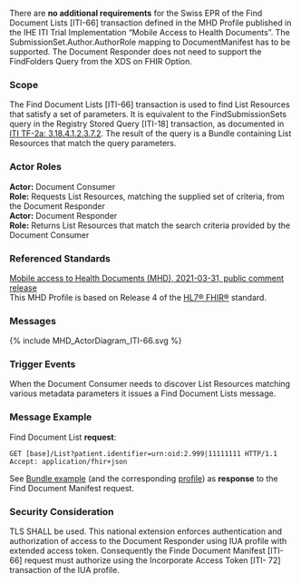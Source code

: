 There are **no additional requirements** for the Swiss EPR of the Find Document Lists [ITI-66] transaction
defined in the MHD Profile published in the IHE ITI Trial Implementation “Mobile Access to Health Documents”.
The SubmissionSet.Author.AuthorRole mapping to DocumentManifest has to be supported. The Document Responder
does not need to support the FindFolders Query from the XDS on FHIR Option. 

### Scope

The Find Document Lists [ITI-66] transaction is used to find List Resources
that satisfy a set of parameters. It is equivalent to the FindSubmissionSets query in the Registry
Stored Query [ITI-18] transaction, as documented in [ITI TF-2a: 3.18.4.1.2.3.7.2](https://profiles.ihe.net/ITI/TF/Volume2/ITI-18.html#3.18.4.1.2.3.7.2). The result of the query is a Bundle containing List Resources that match the query parameters.

### Actor Roles

**Actor:** Document Consumer   
**Role:** Requests List Resources, matching the supplied set of criteria, from the Document Responder   
**Actor:** Document Responder   
**Role:** Returns List Resources that match the search criteria provided by the Document Consumer   

### Referenced Standards

[Mobile access to Health Documents (MHD), 2021-03-31, public comment release](https://profiles.ihe.net/ITI/MHD/4.0.0-comment/)   
This MHD Profile is based on Release 4 of the [HL7® FHIR®](https://www.hl7.org/fhir/index.html) standard.

### Messages

<div>{% include MHD_ActorDiagram_ITI-66.svg %}</div>

### Trigger Events

When the Document Consumer needs to discover List Resources matching various metadata parameters it issues a Find Document Lists message.

### Message Example

Find Document List **request**:
```
GET [base]/List?patient.identifier=urn:oid:2.999|11111111 HTTP/1.1
Accept: application/fhir+json
```

See [Bundle example](Bundle-Bundle-FindSubmissionSets.html) (and the corresponding [profile](StructureDefinition-ch-mhd-submissionset-comprehensive-bundle.html)) as **response** to the Find Document Manifest request.

### Security Consideration

TLS SHALL be used. This national extension enforces authentication and authorization of access to the
Document Responder using IUA profile with extended access token. Consequently
the Finde Document Manifest [ITI-66] request must authorize using the Incorporate Access Token [ITI-
72] transaction of the IUA profile.